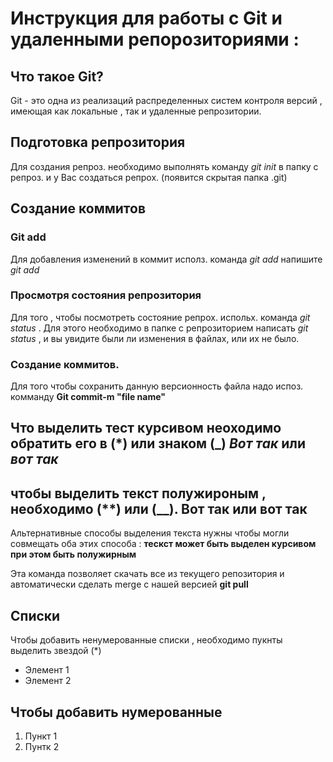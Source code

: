 # Инструкция для работы с Git и удаленными репорозиториями :

## Что такое Git?

Git - это одна из реализаций распределенных систем контроля версий , имеющая как локальные , так и удаленные репрозитории.

## Подготовка репрозитория

Для создания репроз. необходимо выполнять команду _git init_ в папку с репроз. и у Вас создаться репрох. (появится скрытая папка .git)

## Создание коммитов

### Git add

Для добавления изменений в коммит исполз. команда _git add_ напишите _git add <file name>_

### Просмотря состояния репрозитория

Для того , чтобы посмотреть состояние репрох. испольх. команда _git status_ . Для этого необходимо в папке с репрозиторием написать _git status_ , и вы увидите были ли изменения в файлах, или их не было.

### Создание коммитов.

Для того чтобы сохранить данную версионность файла надо испоз. комманду **Git commit-m "file name"**

## Что выделить тест курсивом неоходимо обратить его в (*) или знаком (_) *Вот так* или _вот так_

## чтобы выделить текст полужироным , необходимо (**) или (__). **Вот так** или __вот так__

Альтернативные способы выделения текста нужны чтобы могли совмещать оба этих способа : __тескст может быть выделен курсивом при этом быть **полужирным**__

Эта команда позволяет скачать все из текущего репозитория и автоматически сделать merge с нашей версией **git pull**
## Списки

Чтобы добавить ненумерованные списки , необходимо пукнты выделить звездой (\*)

- Элемент 1
- Элемент 2

## Чтобы добавить нумерованные

1. Пункт 1
2. Пунтк 2
